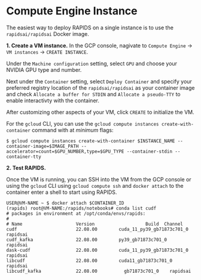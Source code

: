 # Compute Engine Instance

The easiest way to deploy RAPIDS on a single instance is to use the `rapidsai/rapidsai` Docker image.

**1. Create a VM instance.** In the GCP console, nagivate to `Compute Engine` -> `VM instances` -> `CREATE INSTANCE`.

Under the `Machine configuration` setting, select `GPU` and choose your NVIDIA GPU type and number.

Next under the `Container` setting, select `Deploy Container` and specify your preferred registry location of the `rapidsai/rapidsai` as your container image and check `Allocate a buffer for STDIN` and `Allocate a pseudo-TTY` to enable interactivty with the container.

After customizing other aspects of your VM, click `CREATE` to initialize the VM.

For the `gcloud` CLI, you can use the `gcloud compute instances create-with-container` command with at _minimum_ flags:

```shell
$ gcloud compute instances create-with-container $INSTANCE_NAME --container-image=$IMAGE_PATH --accelerator=count=$GPU_NUMBER,type=$GPU_TYPE --container-stdin --container-tty
```

**2. Test RAPIDS.**

Once the VM is running, you can SSH into the VM from the GCP console or using the `gcloud` CLI using `gcloud compute ssh` and `docker attach` to the container enter a shell to start using RAPIDS.

```shell
USER@VM-NAME ~ $ docker attach $CONTAINER_ID
(rapids) root@VM-NAME:/rapids/notebooks# conda list cudf
# packages in environment at /opt/conda/envs/rapids:
#
# Name                    Version                   Build  Channel
cudf                      22.08.00        cuda_11_py39_gb71873c701_0    rapidsai
cudf_kafka                22.08.00        py39_gb71873c701_0    rapidsai
dask-cudf                 22.08.00        cuda_11_py39_gb71873c701_0    rapidsai
libcudf                   22.08.00        cuda11_gb71873c701_0    rapidsai
libcudf_kafka             22.08.00          gb71873c701_0    rapidsai
```
